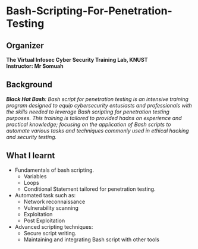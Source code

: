 # Bash-Scripting-For-Penetration-Testing

## Organizer
  **The Virtual Infosec Cyber Security Training Lab, KNUST**               
  **Instructor: Mr Somuah**
## Background
***Black Hat Bash**: 
      Bash script for penetration testing is an intensive training program designed to equip cybersecurity entusiasts and professionals with the skills needed to leverage Bash scripting for penetration testing purposes. This training is tailored to provided hadns on experience and practical knowledge; focusing on the application of Bash scripts to automate various tasks and techniques commonly used in ethical hacking and security testing.*


## What I learnt
- Fundamentals of bash scripting.
  - Variables
  - Loops
  - Conditional Statement tailored for penetration testing.
- Automated task such as:
  - Network reconnaissance
  - Vulnerability scanning
  - Exploitation
  - Post Exploitation
- Advanced scripting techniques:
  - Secure script writing.
  - Maintaining and integrating Bash script with other tools
  
